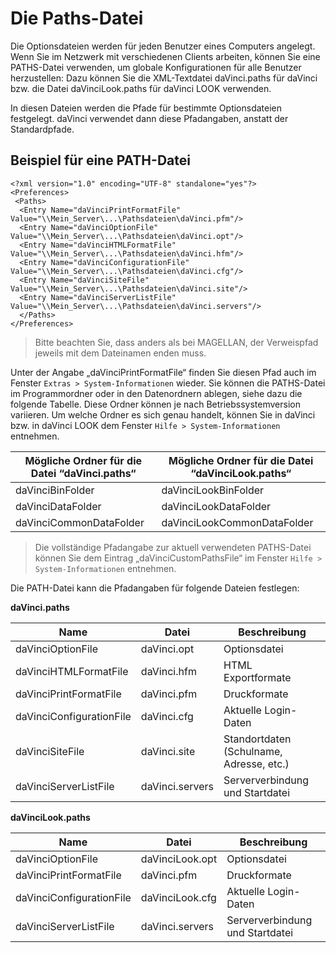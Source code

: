 #	Die Paths-Datei

Die Optionsdateien werden für jeden Benutzer eines Computers angelegt. Wenn Sie im Netzwerk mit verschiedenen Clients arbeiten, können Sie eine PATHS-Datei verwenden, um globale Konfigurationen für alle Benutzer herzustellen: Dazu können Sie die XML-Textdatei daVinci.paths für daVinci bzw. die Datei daVinciLook.paths für daVinci LOOK verwenden. 

In diesen Dateien werden die Pfade für bestimmte Optionsdateien festgelegt. daVinci verwendet dann diese Pfadangaben, anstatt der Standardpfade. 

## Beispiel für eine PATH-Datei

```
<?xml version="1.0" encoding="UTF-8" standalone="yes"?>
<Preferences>
 <Paths>
  <Entry Name="daVinciPrintFormatFile" Value="\\Mein_Server\...\Pathsdateien\daVinci.pfm"/>
  <Entry Name="daVinciOptionFile" Value="\\Mein_Server\...\Pathsdateien\daVinci.opt"/>
  <Entry Name="daVinciHTMLFormatFile" Value="\\Mein_Server\...\Pathsdateien\daVinci.hfm"/>
  <Entry Name="daVinciConfigurationFile" Value="\\Mein_Server\...\Pathsdateien\daVinci.cfg"/>
  <Entry Name="daVinciSiteFile" Value="\\Mein_Server\...\Pathsdateien\daVinci.site"/>
  <Entry Name="daVinciServerListFile" Value="\\Mein_Server\...\Pathsdateien\daVinci.servers"/>
  </Paths>
</Preferences>
```

> Bitte beachten Sie, dass anders als bei MAGELLAN, der Verweispfad jeweils mit dem Dateinamen enden muss.


Unter der Angabe „daVinciPrintFormatFile“ finden Sie diesen Pfad auch im Fenster `Extras > System-Informationen` wieder. Sie können die PATHS-Datei im Programmordner oder in den Datenordnern ablegen, siehe dazu die folgende Tabelle. Diese Ordner können je nach Betriebssystemversion variieren. Um welche Ordner es sich genau handelt, können Sie in daVinci bzw. in daVinci LOOK dem Fenster `Hilfe > System-Informationen` entnehmen.

Mögliche Ordner für die Datei “daVinci.paths“ |Mögliche Ordner für die Datei “daVinciLook.paths“ 
---|---
daVinciBinFolder	|daVinciLookBinFolder
daVinciDataFolder	|daVinciLookDataFolder
daVinciCommonDataFolder	|daVinciLookCommonDataFolder


> Die vollständige Pfadangabe zur aktuell verwendeten PATHS-Datei können Sie dem Eintrag „daVinciCustomPathsFile“ im Fenster `Hilfe > System-Informationen` entnehmen.

Die PATH-Datei kann die Pfadangaben für folgende Dateien festlegen:

**daVinci.paths**

Name|Datei|Beschreibung
---|---|---
daVinciOptionFile|daVinci.opt|Optionsdatei
daVinciHTMLFormatFile|daVinci.hfm|HTML Exportformate
daVinciPrintFormatFile|daVinci.pfm|Druckformate
daVinciConfigurationFile|daVinci.cfg|Aktuelle Login-Daten
daVinciSiteFile	|daVinci.site|Standortdaten (Schulname, Adresse, etc.)
daVinciServerListFile|daVinci.servers|Serververbindung und Startdatei

**daVinciLook.paths**

Name	|Datei	|Beschreibung
---|---|---
daVinciOptionFile|	daVinciLook.opt |	Optionsdatei
daVinciPrintFormatFile	|daVinci.pfm |	Druckformate
daVinciConfigurationFile	|daVinciLook.cfg|	Aktuelle Login-Daten
daVinciServerListFile|	daVinci.servers|	Serververbindung und Startdatei

